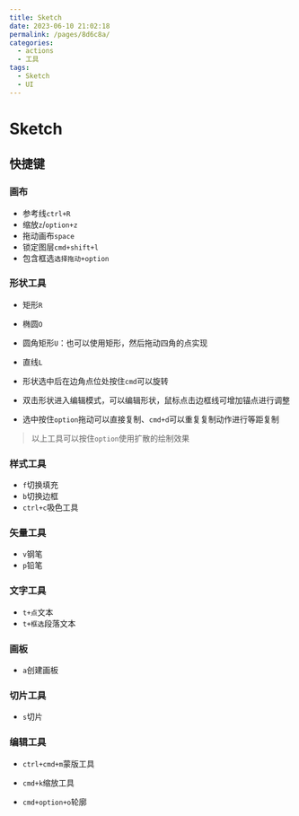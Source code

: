 ```yaml
---
title: Sketch
date: 2023-06-10 21:02:18
permalink: /pages/8d6c8a/
categories:
  - actions
  - 工具
tags:
  - Sketch
  - UI
---
```


# Sketch



## 快捷键

### 画布

- 参考线`ctrl+R`
- 缩放`z`/`option+z`
- 拖动画布`space`
- 锁定图层`cmd+shift+l`
- 包含框选`选择拖动+option`

### 形状工具

- 矩形`R`
- 椭圆`O`
- 圆角矩形`U`：也可以使用矩形，然后拖动四角的点实现
- 直线`L`

- 形状选中后在边角点位处按住`cmd`可以旋转
- 双击形状进入编辑模式，可以编辑形状，鼠标点击边框线可增加锚点进行调整
- 选中按住`option`拖动可以直接复制、`cmd+d`可以重复复制动作进行等距复制

> 以上工具可以按住`option`使用扩散的绘制效果

### 样式工具

- `f`切换填充
- `b`切换边框
- `ctrl+c`吸色工具

### 矢量工具

- `v`钢笔
- `p`铅笔

### 文字工具

- `t+点`文本
- `t+框选`段落文本

### 画板

- `a`创建画板

### 切片工具

- `s`切片

### 编辑工具

- `ctrl+cmd+m`蒙版工具
- `cmd+k`缩放工具

- `cmd+option+o`轮廓

